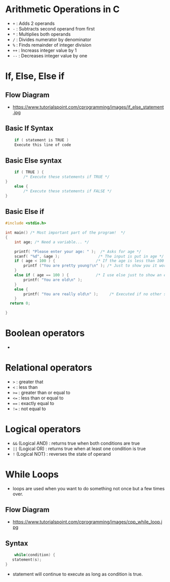 # Arithmetic Operations in C
+ `+` : Adds 2 operands
+ `-` : Subtracts second operand from first
+ `*` : Multiplies both operands
+ `/` : Divides numerator by denominator
+ `%` : Finds remainder of integer division
+ `++` : Increass integer value by 1
+ `--` : Decreases integer value by one

# If, Else, Else if
## Flow Diagram
+ https://www.tutorialspoint.com/cprogramming/images/if_else_statement.jpg 


## Basic If Syntax
```c
    if ( statement is TRUE )
    Execute this line of code
```

  
## Basic Else syntax
```c
    if ( TRUE ) {
        /* Execute these statements if TRUE */
}
    else {
        /* Execute these statements if FALSE */
}
```


## Basic Else if 
```c
#include <stdio.h>    
 
int main() /* Most important part of the program!  */
{
    int age; /* Need a variable... */
   
    printf( "Please enter your age: " );  /* Asks for age */
    scanf( "%d", &age );                 /* The input is put in age */
    if ( age < 100 ) {                  /* If the age is less than 100 */
        printf ("You are pretty young!\n" ); /* Just to show you it works... */
    }
    else if ( age == 100 ) {            /* I use else just to show an example */ 
        printf( "You are old\n" );       
    }
    else {
        printf( "You are really old\n" );     /* Executed if no other statement is */
    }
  return 0;
 
}
```

# Boolean operators
+ 


# Relational operators
+ `>` : greater that
+ `<` : less than
+ `>=` : greater than or equal to
+ `<=` : less than or equal to
+ `==` : exactly equal to
+ `!=` : not equal to

# Logical operators
+ `&&` (Logical AND) : returns true when both conditions are true
+ `||` (Logical OR) : returns true when at least one condition is true
+ `!` (Logical NOT) : reverses the state of operand


# While Loops
+ loops are used when you want to do something not once but a few times over.
## Flow Diagram 
+ https://www.tutorialspoint.com/cprogramming/images/cpp_while_loop.jpg

## Syntax
```c
    while(condition) {
   statement(s);
}
```

+ statement will continue to execute as long as condition is true.
